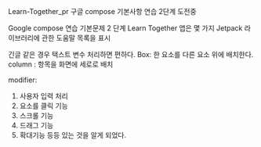 Learn-Together_pr
구글 compose 기본사항 연습 2단계 도전중

Google compose 연습 기본문제 2 단계
Learn Together 앱은 몇 가지 Jetpack 라이브러리에 관한 도움말 목록을 표시

긴글 같은 경우 택스트 변수 처리하면 편하다.
Box: 한 요소를 다른 요소 위에 배치한다.
column : 항목을 화면에 세로로 배치

modifier: 
1. 사용자 입력 처리
2. 요소를 클릭 기능
3. 스크롤 기능
4. 드래그 기능
5. 확대기능 등등 있는 것을 알게 되었다.
